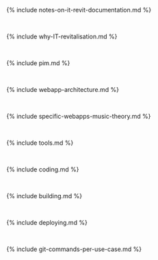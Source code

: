 {% include notes-on-it-revit-documentation.md %}

<br>

{% include why-IT-revitalisation.md %}

<br>

{% include pim.md %}

<br>

{% include webapp-architecture.md %}

<br>

{% include specific-webapps-music-theory.md %}

<br>

{% include tools.md %}

<br>

{% include coding.md %}

<br>

{% include building.md %}

<br>

{% include deploying.md %}

<br>

{% include git-commands-per-use-case.md %}
